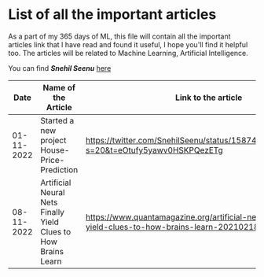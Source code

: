 # List of all the important articles
As a part of my 365 days of ML, this file will contain all the important articles link that I have read and found it useful, I hope you'll find it helpful too.
The articles will be related to Machine Learning, Artificial Intelligence.

You can find ***Snehil Seenu*** [here](https://twitter.com/SnehilSeenu)


| Date          | Name of the Article                                                                  | Link to the article          |
| ---           | -----------------                                                                    |----------------------------- |
| 01-11-2022    |Started a new project House-Price-Prediction                                          |https://twitter.com/SnehilSeenu/status/1587469710488408066?s=20&t=eOtufy5yawv0HSKPQezETg
| 08-11-2022    |Artificial Neural Nets Finally Yield Clues to How Brains Learn                        |https://www.quantamagazine.org/artificial-neural-nets-finally-yield-clues-to-how-brains-learn-20210218/
